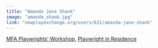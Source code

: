 ```yaml
---
title: "Amanda Jane Shank"
image: "amanda_shank.jpg"
link: "newplayexchange.org/users/631/amanda-jane-shank"
---
```


[MFA Playwrights’ Workshop](/programs/mfa-playwrights-workshop), [Playwright in Residence](/programs/collaboration-fund)
